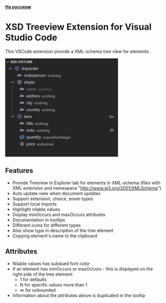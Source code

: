 <div>
	<strong><a href="https://github.com/sh17ck/vscode-xsd-treeview/blob/master/README.ru.md">На русском</a></strong>
</div>

# XSD Treeview Extension for Visual Studio Code

This VSCode extension provide a XML-schema tree view for elements.

![Extension screenshot](/images/screenshot_0.png)

## Features

- Provide Treeview in Explorer tab for elements in XML-schema (files with XML extension and namespace "http://www.w3.org/2001/XMLSchema")
- Auto update view when document updates
- Support extension, choice, enum types
- Support local imports
- Highlight nilable values
- Display minOccurs and maxOccurs attributes
- Documentation in tooltips
- Different icons for different types
- Also show type in description of the tree element
- Copying element's name to the clipboard

## Attributes

- Nilable values has subdued font color
- If an element has minOccurs or maxOccurs - this is displayed on the right side of the tree element:
	- 1 for defaults
	- N for specific values more than 1
	- ∞ for unbounded
- Information about the attributes above is duplicated in the tooltip
